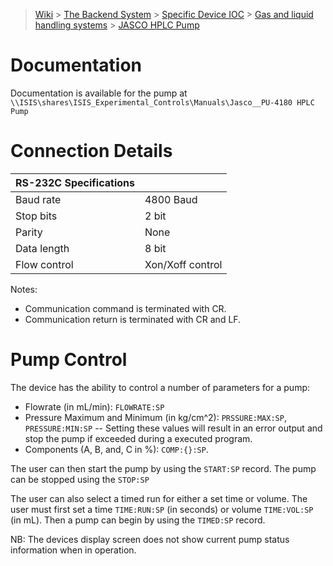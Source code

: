 > [Wiki](Home) > [The Backend System](The-Backend-System) > [Specific Device IOC](Specific-Device-IOC) > [Gas and liquid handling systems](Gas-And-Liquid-Handling-Systems) > [JASCO HPLC Pump](JASCO-HPLC-Pump)

# Documentation

Documentation is available for the pump at `\\ISIS\shares\ISIS_Experimental_Controls\Manuals\Jasco__PU-4180 HPLC Pump`

# Connection Details
  
|      RS-232C Specifications  |   |
|---------------|------------------|
|     Baud rate | 4800 Baud        |
|     Stop bits | 2 bit            |
|        Parity | None             |
|   Data length | 8 bit            |
|  Flow control | Xon/Xoff control |

Notes:
 - Communication command is terminated with CR.
 - Communication return is terminated with CR and LF. 

# Pump Control

The device has the ability to control a number of parameters for a pump:

- Flowrate (in mL/min): `FLOWRATE:SP`
- Pressure Maximum and Minimum (in kg/cm^2): `PRSSURE:MAX:SP`, `PRESSURE:MIN:SP`
-- Setting these values will result in an error output and stop the pump if exceeded during a executed program.
- Components (A, B, and, C in %): `COMP:{}:SP`.

The user can then start the pump by using the `START:SP` record. The pump can be stopped using the `STOP:SP`

The user can also select a timed run for either a set time or volume. The user must first set a time `TIME:RUN:SP` (in seconds) or volume `TIME:VOL:SP` (in mL). Then a pump can begin by using the `TIMED:SP` record.

NB: The devices display screen does not show current pump status information when in operation.
